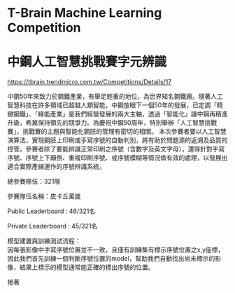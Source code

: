 # T-Brain Machine Learning Competition
# 中鋼人工智慧挑戰賽字元辨識
https://tbrain.trendmicro.com.tw/Competitions/Details/17

中鋼50年來致力於鋼鐵產業，有舉足輕重的地位，為世界知名鋼鐵廠。隨著人工智慧科技在許多領域已超越人類智能，中鋼放眼下一個50年的發展，已定調「精緻鋼鐵」、「綠能產業」是我們經營發展的兩大主軸，透過「智能化」讓中鋼再精進升級，希冀保持領先的競爭力。為慶祝中鋼50周年，特別舉辦「人工智慧挑戰賽」，挑戰賽的主題與智能化鋼胚的管理有密切的相關。
本次參賽者要以人工智慧演算法，實現鋼胚上印刷或手寫序號的自動判別，將有助於問題源的返溯及品質的控管。參賽者除了要能辨識正常印刷之序號（含數字及英文字母），還得針對手寫序號、序號上下顛倒、重複印刷序號、或序號模糊等情況做有效的處理，以發展出適合實際產線運作的序號辨識系統。

總參賽隊伍：321隊

參賽隊伍名稱：皮卡丘萬歲

Public Leaderboard : 46/321名

Private Leaderboard : 45/321名


模型建置與訓練測試流程：  
因每張影像中手寫序號位置並不一致，且僅有訓練集有標示序號位置之x,y座標，因此我們首先訓練一個判斷序號位置的model，幫助我們自動找出尚未標示的影像，結果上標示的模型通常能正確的標出序號的位置。

接著
